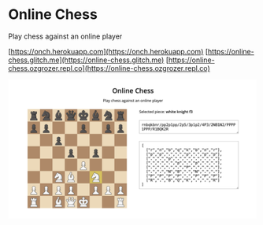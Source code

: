 # Online Chess

Play chess against an online player

[https://onch.herokuapp.com](https://onch.herokuapp.com)
[https://online-chess.glitch.me](https://online-chess.glitch.me)
[https://online-chess.ozgrozer.repl.co](https://online-chess.ozgrozer.repl.co)

<img src="./preview.png" alt="" width="800" />
